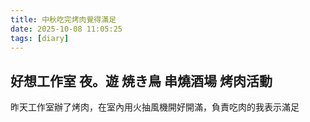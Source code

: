 ```yaml
---
title: 中秋吃完烤肉覺得滿足
date: 2025-10-08 11:05:25
tags: [diary]
---
```


## 好想工作室 夜。遊 焼き鳥 串燒酒場 烤肉活動

昨天工作室辦了烤肉，在室內用火抽風機開好開滿，負責吃肉的我表示滿足